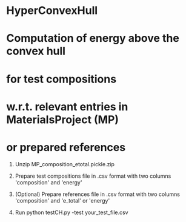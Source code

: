 # HyperConvexHull
# Computation of energy above the convex hull
# for test compositions
# w.r.t. relevant entries in MaterialsProject (MP)
# or prepared references

1. Unzip MP_composition_etotal.pickle.zip 

2. Prepare test compositions file in .csv format with two columns
'composition' and 'energy'

3. (Optional) Prepare references file in .csv format with two columns
'composition' and 'e_total' or 'energy'

4. Run 
python testCH.py -test your_test_file.csv
